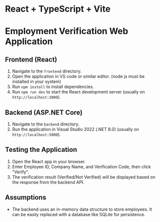 # React + TypeScript + Vite

# Employment Verification Web Application

## Frontend (React)

1. Navigate to the `frontend` directory.
2. Open the application in VS code or similar editor. (node js must be installed in your system)
3. Run `npm install` to install dependencies.
4. Run `npm run dev` to start the React development server (usually on `http://localhost:3000`).

## Backend (ASP.NET Core)

1. Navigate to the `backend` directory.
2. Run the application in Visual Studio 2022 (.NET 8.0) (usually on `http://localhost:5000`).

## Testing the Application

1. Open the React app in your browser.
2. Enter Employee ID, Company Name, and Verification Code, then click "Verify".
3. The verification result (Verified/Not Verified) will be displayed based on the response from the backend API.

## Assumptions

- The backend uses an in-memory data structure to store employees. It can be easily replaced with a database like SQLite for persistence.

